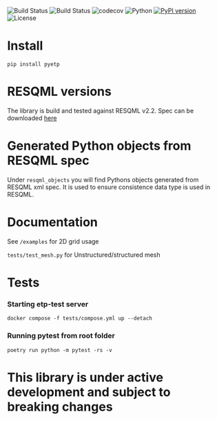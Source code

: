 ![Build Status](https://github.com/equinor/pyetp/actions/workflows/ci.yml/badge.svg?branch=main)
![Build Status](https://github.com/equinor/pyetp/actions/workflows/snyk.yml/badge.svg?branch=main)
![codecov](https://codecov.io/gh/equinor/pyetp/graph/badge.svg?token=S2XDDKKI8U)
![Python](https://img.shields.io/pypi/pyversions/pyetp)
[![PyPI version](https://badge.fury.io/py/pyetp.svg)](https://badge.fury.io/py/pyetp)
![License](https://img.shields.io/github/license/equinor/pyetp)
# Install
 `pip install pyetp`

# RESQML versions
The library is build and tested against RESQML v2.2. Spec can be downloaded [here](https://publications.opengroup.org/standards/energistics-standards/v231)

# Generated Python objects from RESQML spec
Under `resqml_objects` you will find Pythons objects generated from RESQML xml spec. It is used to ensure consistence data type is used in RESQML.

# Documentation
See `/examples` for 2D grid usage

`tests/test_mesh.py` for Unstructured/structured mesh

# Tests
### Starting etp-test server
`docker compose -f tests/compose.yml up --detach`
### Running pytest from root folder
`poetry run python -m pytest -rs -v`

# This library is under active development and subject to breaking changes
